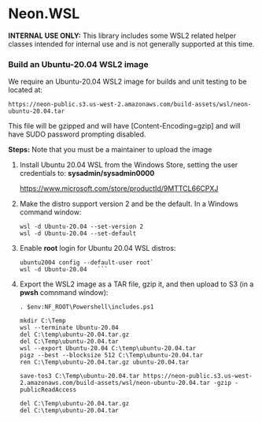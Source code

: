 Neon.WSL
========

**INTERNAL USE ONLY:** This library includes some WSL2 related helper classes intended for internal use and is not generally supported at this time.

### Build an Ubuntu-20.04 WSL2 image

We require an Ubuntu-20.04 WSL2 image for builds and unit testing to be located at:

    https://neon-public.s3.us-west-2.amazonaws.com/build-assets/wsl/neon-ubuntu-20.04.tar

This file will be gzipped and will have [Content-Encoding=gzip] and will have 
SUDO password prompting disabled.

**Steps:** Note that you must be a maintainer to upload the image

1. Install Ubuntu 20.04 WSL from the Windows Store, setting the user 
   credentials to: **sysadmin/sysadmin0000**

   https://www.microsoft.com/store/productId/9MTTCL66CPXJ

2. Make the distro support version 2 and be the default.  In a Windows command window:

   ```
   wsl -d Ubuntu-20.04 --set-version 2
   wsl -d Ubuntu-20.04 --set-default
   ```

3. Enable **root** login for Ubuntu 20.04 WSL distros:

   ```
   ubuntu2004 config --default-user root`
   wsl -d Ubuntu-20.04   ```
   ```

4. Export the WSL2 image as a TAR file, gzip it, and then upload to S3 (in a **pwsh** comnmand window):

    ```
    . $env:NF_ROOT\Powershell\includes.ps1

    mkdir C:\Temp
    wsl --terminate Ubuntu-20.04
    del C:\temp\ubuntu-20.04.tar.gz
    del C:\Temp\ubuntu-20.04.tar
    wsl --export Ubuntu-20.04 C:\temp\ubuntu-20.04.tar
    pigz --best --blocksize 512 C:\Temp\ubuntu-20.04.tar
    ren C:\Temp\ubuntu-20.04.tar.gz ubuntu-20.04.tar

    save-tos3 C:\Temp\ubuntu-20.04.tar https://neon-public.s3.us-west-2.amazonaws.com/build-assets/wsl/neon-ubuntu-20.04.tar -gzip -publicReadAccess

    del C:\Temp\ubuntu-20.04.tar.gz
    del C:\temp\ubuntu-20.04.tar
    ```
